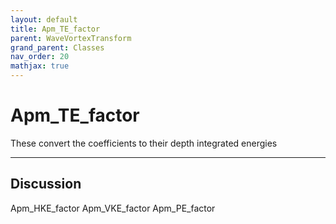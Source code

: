 ```yaml
---
layout: default
title: Apm_TE_factor
parent: WaveVortexTransform
grand_parent: Classes
nav_order: 20
mathjax: true
---
```


#  Apm_TE_factor

These convert the coefficients to their depth integrated energies


---

## Discussion
Apm_HKE_factor
          Apm_VKE_factor
          Apm_PE_factor
